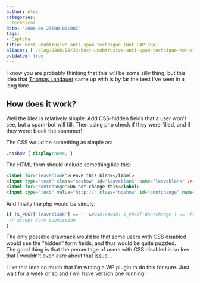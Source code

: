 ```yaml
---
author: Alex
categories:
- Technical
date: "2008-08-23T00:00:00Z"
tags:
- Captcha
title: Best unobtrusive anti-spam technique (Not CAPTCHA)
aliases: [ /blog/2008/08/23/best-unobtrusive-anti-spam-technique-not-captcha/ ]
outdated: true
---
```


I know you are probably thinking that this will be some silly thing, but this idea that [Thomas Landauer][1] came up with is by far the best I\'ve seen in a long time.

 [1]: http://www.landauer.at/preventing-spam-in-form-submissions-without-using-a-captcha.php

## How does it work?

Well the idea is relatively simple: Add CSS-hidden fields that a user won\'t see, but a spam-bot will fill. Then using php check if they were filled, and if they were: block the spammer!

The CSS would be something as simple as:

``` css
.noshow { display:none; }
```

The HTML form should include something like this:

``` html
<label for="leaveblank">Leave this blank</label>
<input type="text" class="noshow" id="leaveblank" name="leaveblank" /><br />
<label for="dontchange">Do not change this</label>
<input type="text" value="http://" class="noshow" id="dontchange" name="dontchange" />
```     
    

And finally the php would be simply:

``` php
if ($_POST['leaveblank'] == '' &#038;&#038; $_POST['dontchange'] == 'http://') {
 // accept form submission
}
```   

The only possible drawback would be that some users with CSS disabled would see the \"hidden\" form fields, and thus would be quite puzzled.  
The good thing is that the percentage of users with CSS disabled is so low that I wouldn\'t even care about that issue...

I like this idea so much that I\'m writing a WP plugin to do this for sure. Just wait for a week or so and I will have version one running!
